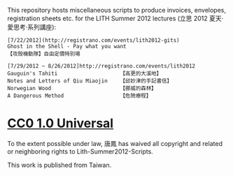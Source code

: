 This repository hosts miscellaneous scripts to produce invoices,
envelopes, registration sheets etc. for the LITH Summer 2012 lectures
(立思 2012 夏天‧愛思考‧系列講座):

    [7/22/2012](http://registrano.com/events/lith2012-gits)
    Ghost in the Shell - Pay what you want
    【攻殼機動隊】自由定價特別場

    [7/29/2012 ~ 8/26/2012]http://registrano.com/events/lith2012
    Gauguin's Tahiti                    【高更的大溪地】
    Notes and Letters of Qiu Miaojin    【邱妙津的手記書信】
    Norwegian Wood                      【挪威的森林】
    A Dangerous Method                  【危險療程】

# [CC0 1.0 Universal](http://creativecommons.org/publicdomain/zero/1.0)

To the extent possible under law, 唐鳳 has waived all copyright and
related or neighboring rights to Lith-Summer2012-Scripts.

This work is published from Taiwan.
